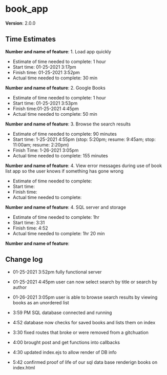 # book_app

**Version**: 2.0.0

## Time Estimates

**Number and name of feature**: 1. Load app quickly

- Estimate of time needed to complete: 1 hour
- Start time: 01-25-2021 3:17pm
- Finish time: 01-25-2021 3:52pm
- Actual time needed to complete: 30 min

**Number and name of feature**: 2. Google Books

- Estimate of time needed to complete: 1 hour
- Start time: 01-25-2021 3:53pm
- Finish time:01-25-2021 4:45pm
- Actual time needed to complete: 50 min

**Number and name of feature**: 3. Browse the search results
- Estimate of time needed to complete: 90 minutes
- Start time: 1-25-2021 4:55pm (stop: 5:20pm; resume: 9:45am; stop: 11:00am; resume: 2:20pm)
- Finish Time: 1-26-2021 3:05pm
- Actual time needed to complete: 155 minutes

**Number and name of feature**: 4. View error messages during use of book list app so the user knows if something has gone wrong

- Estimate of time needed to complete:
- Start time:
- Finish time:
- Actual time needed to complete:

**Number and name of feature**: 4. SQL server and storage

- Estimate of time needed to complete: 1hr 
- Start time: 3:31
- Finish time: 4:52 
- Actual time needed to complete: 1hr 20 min

**Number and name of feature**:
 
## Change log

- 01-25-2021 3:52pm fully functional server
- 01-25-2021 4:45pm user can now select search by title or search by author
- 01-26-2021 3:05pm user is able to browse search results by viewing books as an unordered list
- 3:59 PM SQL database connected and running
- 4:52 database now checks for saved books and lists them on index


- 3:30 fixed routes that broke or were removed from a gitchuation

- 4:00 brought post and get functions into callbacks

- 4:30 updated index.ejs to allow render of DB info

- 5:42 confirmed proof of life of our sql data base renderign books on index.html
